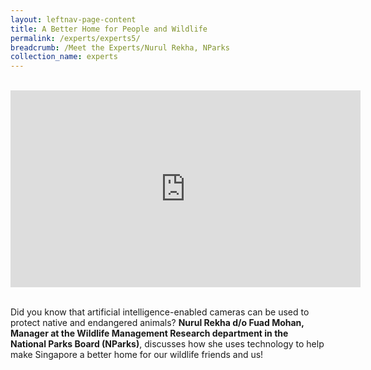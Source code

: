 ```yaml
---
layout: leftnav-page-content
title: A Better Home for People and Wildlife
permalink: /experts/experts5/
breadcrumb: /Meet the Experts/Nurul Rekha, NParks
collection_name: experts
---
```


<br>
<div class="bp-youtube">
<iframe width="560" height="315" src="https://www.youtube.com/embed/wXiouZalD68" frameborder="0" allow="accelerometer; autoplay; encrypted-media; gyroscope; picture-in-picture" allowfullscreen></iframe>
</div>
<br>

Did you know that artificial intelligence-enabled cameras can be used to protect native and endangered animals? <b>Nurul Rekha d/o Fuad Mohan, Manager at the Wildlife Management Research department in the National Parks Board (NParks)</b>, discusses how she uses technology to help make Singapore a better home for our wildlife friends and us! 
